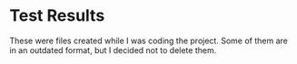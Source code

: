 # Test Results
These were files created while I was coding the project. Some of them are in an outdated format, but I decided not to delete them.